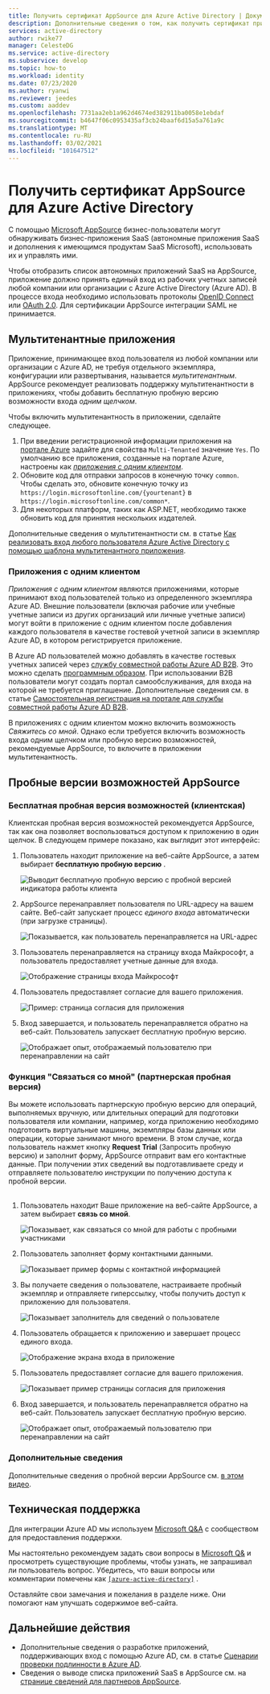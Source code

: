 ```yaml
---
title: Получить сертификат AppSource для Azure Active Directory | Документация Майкрософт
description: Дополнительные сведения о том, как получить сертификат приложения AppSource для Azure Active Directory.
services: active-directory
author: rwike77
manager: CelesteDG
ms.service: active-directory
ms.subservice: develop
ms.topic: how-to
ms.workload: identity
ms.date: 07/23/2020
ms.author: ryanwi
ms.reviewer: jeedes
ms.custom: aaddev
ms.openlocfilehash: 7731aa2eb1a962d4674ed382911ba0058e1ebdaf
ms.sourcegitcommit: b4647f06c0953435af3cb24baaf6d15a5a761a9c
ms.translationtype: MT
ms.contentlocale: ru-RU
ms.lasthandoff: 03/02/2021
ms.locfileid: "101647512"
---
```

# <a name="get-appsource-certified-for-azure-active-directory"></a>Получить сертификат AppSource для Azure Active Directory

С помощью [Microsoft AppSource](https://appsource.microsoft.com/) бизнес-пользователи могут обнаруживать бизнес-приложения SaaS (автономные приложения SaaS и дополнения к имеющимся продуктам SaaS Microsoft), использовать их и управлять ими.

Чтобы отобразить список автономных приложений SaaS на AppSource, приложение должно принять единый вход из рабочих учетных записей любой компании или организации с Azure Active Directory (Azure AD). В процессе входа необходимо использовать протоколы [OpenID Connect](v2-protocols-oidc.md) или [OAuth 2.0](v2-oauth2-auth-code-flow.md). Для сертификации AppSource интеграции SAML не принимается.

## <a name="multi-tenant-applications"></a>Мультитенантные приложения

Приложение, принимающее вход пользователя из любой компании или организации с Azure AD, не требуя отдельного экземпляра, конфигурации или развертывания, называется *мультитенантным*. AppSource рекомендует реализовать поддержку мультитенантности в приложениях, чтобы добавить бесплатную пробную версию возможности входа *одним щелчком*.

Чтобы включить мультитенантность в приложении, сделайте следующее.
1. При введении регистрационной информации приложения на [портале Azure](https://portal.azure.com/#blade/Microsoft_AAD_IAM/ActiveDirectoryMenuBlade/RegisteredApps) задайте для свойства `Multi-Tenanted` значение `Yes`. По умолчанию все приложения, созданные на портале Azure, настроены как *[приложения с одним клиентом](#single-tenant-applications)*.
1. Обновите код для отправки запросов в конечную точку `common`. Чтобы сделать это, обновите конечную точку из `https://login.microsoftonline.com/{yourtenant}` в `https://login.microsoftonline.com/common*`.
1. Для некоторых платформ, таких как ASP.NET, необходимо также обновить код для принятия нескольких издателей.

Дополнительные сведения о мультитенантности см. в статье [Как реализовать вход любого пользователя Azure Active Directory с помощью шаблона мультитенантного приложения](howto-convert-app-to-be-multi-tenant.md).

### <a name="single-tenant-applications"></a>Приложения с одним клиентом

*Приложения с одним клиентом* являются приложениями, которые принимают вход пользователей только из определенного экземпляра Azure AD. Внешние пользователи (включая рабочие или учебные учетные записи из других организаций или личные учетные записи) могут войти в приложение с одним клиентом после добавления каждого пользователя в качестве гостевой учетной записи в экземпляр Azure AD, в котором регистрируется приложение. 

В Azure AD пользователей можно добавлять в качестве гостевых учетных записей через [службу совместной работы Azure AD B2B](../external-identities/what-is-b2b.md). Это можно сделать [программным образом](../../active-directory-b2c/code-samples.md). При использовании B2B пользователи могут создать портал самообслуживания, для входа на которой не требуется приглашение. Дополнительные сведения см. в статье [Самостоятельная регистрация на портале для службы совместной работы Azure AD B2B](../external-identities/self-service-portal.md).

В приложениях с одним клиентом можно включить возможность *Свяжитесь со мной*. Однако если требуется включить возможность входа одним щелчком или пробную версию возможностей, рекомендуемые AppSource, то включите в приложении мультитенантность.

## <a name="appsource-trial-experiences"></a>Пробные версии возможностей AppSource

### <a name="free-trial-customer-led-trial-experience"></a>Бесплатная пробная версия возможностей (клиентская)

Клиентская пробная версия возможностей рекомендуется AppSource, так как она позволяет воспользоваться доступом к приложению в один щелчок. В следующем примере показано, как выглядит этот интерфейс:

1.  Пользователь находит приложение на веб-сайте AppSource, а затем выбирает **бесплатную пробную версию** .

    ![Выводит бесплатную пробную версию с пробной версией индикатора работы клиента](./media/active-directory-devhowto-appsource-certified/customer-led-trial-step1.png)

2.  AppSource перенаправляет пользователя по URL-адресу на вашем сайте. Веб-сайт запускает процесс *единого входа* автоматически (при загрузке страницы).

    ![Показывается, как пользователь перенаправляется на URL-адрес](./media/active-directory-devhowto-appsource-certified/customer-led-trial-step2.png)

3.  Пользователь перенаправляется на страницу входа Майкрософт, а пользователь предоставляет учетные данные для входа.

    ![Отображение страницы входа Майкрософт](./media/active-directory-devhowto-appsource-certified/customer-led-trial-step3.png)

4. Пользователь предоставляет согласие для вашего приложения.

    ![Пример: страница согласия для приложения](./media/active-directory-devhowto-appsource-certified/customer-led-trial-step4.png)

5.  Вход завершается, и пользователь перенаправляется обратно на веб-сайт.  Пользователь запускает бесплатную пробную версию.

    ![Отображает опыт, отображаемый пользователю при перенаправлении на сайт](./media/active-directory-devhowto-appsource-certified/customer-led-trial-step5.png)

### <a name="contact-me-partner-led-trial-experience"></a>Функция "Связаться со мной" (партнерская пробная версия)

Вы можете использовать партнерскую пробную версию для операций, выполняемых вручную, или длительных операций для подготовки пользователя или компании, например, когда приложению необходимо подготовить виртуальные машины, экземпляры базы данных или операции, которые занимают много времени. В этом случае, когда пользователь нажмет кнопку **Request Trial** (Запросить пробную версию) и заполнит форму, AppSource отправит вам его контактные данные. При получении этих сведений вы подготавливаете среду и отправляете пользователю инструкции по получению доступа к пробной версии.<br/><br/>

1. Пользователь находит Ваше приложение на веб-сайте AppSource, а затем выбирает **связь со мной**.

    ![Показывает, как связаться со мной для работы с пробными участниками](./media/active-directory-devhowto-appsource-certified/partner-led-trial-step1.png)

2. Пользователь заполняет форму контактными данными.

    ![Показывает пример формы с контактной информацией](./media/active-directory-devhowto-appsource-certified/partner-led-trial-step2.png)

3. Вы получаете сведения о пользователе, настраиваете пробный экземпляр и отправляете гиперссылку, чтобы получить доступ к приложению для пользователя.

    ![Показывает заполнитель для сведений о пользователе](./media/active-directory-devhowto-appsource-certified/usercontact.png)

4. Пользователь обращается к приложению и завершает процесс единого входа.

    ![Отображение экрана входа в приложение](./media/active-directory-devhowto-appsource-certified/partner-led-trial-step3.png)

5. Пользователь предоставляет согласие для вашего приложения.

    ![Показывает пример страницы согласия для приложения](./media/active-directory-devhowto-appsource-certified/partner-led-trial-step4.png)

6. Вход завершается, и пользователь перенаправляется обратно на веб-сайт. Пользователь запускает бесплатную пробную версию.

    ![Отображает опыт, отображаемый пользователю при перенаправлении на сайт](./media/active-directory-devhowto-appsource-certified/customer-led-trial-step5.png)

### <a name="more-information"></a>Дополнительные сведения

Дополнительные сведения о пробной версии AppSource см. [в этом видео](https://aka.ms/trialexperienceforwebapps). 

## <a name="get-support"></a>Техническая поддержка

Для интеграции Azure AD мы используем [Microsoft Q&A](/answers/topics/azure-active-directory.html) с сообществом для предоставления поддержки.

Мы настоятельно рекомендуем задать свои вопросы в [Microsoft Q&](/answers/topics/azure-active-directory.html) и просмотреть существующие проблемы, чтобы узнать, не запрашивал ли пользователь вопрос. Убедитесь, что ваши вопросы или комментарии помечены как [`[azure-active-directory]`](/answers/topics/azure-active-directory.html) .

Оставляйте свои замечания и пожелания в разделе ниже. Они помогают нам улучшать содержимое веб-сайта.

## <a name="next-steps"></a>Дальнейшие действия

- Дополнительные сведения о разработке приложений, поддерживающих вход с помощью Azure AD, см. в статье [Сценарии проверки подлинности в Azure AD](authentication-flows-app-scenarios.md).
- Сведения о выводе списка приложений SaaS в AppSource см. на [странице сведений для партнеров AppSource](https://appsource.microsoft.com/partners).